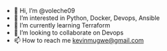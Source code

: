 - 👋 Hi, I’m @voleche09
- 👀 I’m interested in Python, Docker, Devops, Ansible
- 🌱 I’m currently learning Terraform
- 💞️ I’m looking to collaborate on Devops
- 📫 How to reach me kevinmugwe@gmail.com

<!---
voleche09/voleche09 is a ✨ special ✨ repository because its `README.md` (this file) appears on your GitHub profile.
You can click the Preview link to take a look at your changes.
--->

